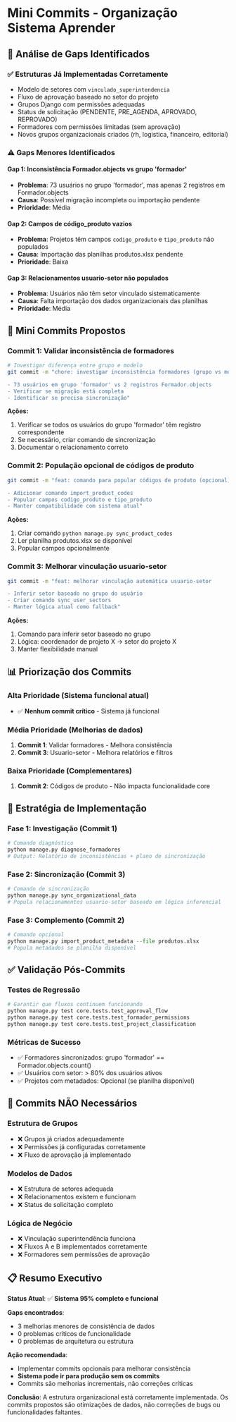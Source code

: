 # Mini Commits - Organização Sistema Aprender

## 🎯 **Análise de Gaps Identificados**

### ✅ **Estruturas Já Implementadas Corretamente**
- Modelo de setores com `vinculado_superintendencia`
- Fluxo de aprovação baseado no setor do projeto
- Grupos Django com permissões adequadas
- Status de solicitação (PENDENTE, PRE_AGENDA, APROVADO, REPROVADO)
- Formadores com permissões limitadas (sem aprovação)
- Novos grupos organizacionais criados (rh, logistica, financeiro, editorial)

### ⚠️ **Gaps Menores Identificados**

#### **Gap 1: Inconsistência Formador.objects vs grupo 'formador'**
- **Problema**: 73 usuários no grupo 'formador', mas apenas 2 registros em Formador.objects
- **Causa**: Possível migração incompleta ou importação pendente
- **Prioridade**: Média

#### **Gap 2: Campos de código_produto vazios**  
- **Problema**: Projetos têm campos `codigo_produto` e `tipo_produto` não populados
- **Causa**: Importação das planilhas produtos.xlsx pendente
- **Prioridade**: Baixa

#### **Gap 3: Relacionamentos usuario-setor não populados**
- **Problema**: Usuários não têm setor vinculado sistematicamente  
- **Causa**: Falta importação dos dados organizacionais das planilhas
- **Prioridade**: Média

## 🔧 **Mini Commits Propostos**

### **Commit 1: Validar inconsistência de formadores**
```bash
# Investigar diferença entre grupo e modelo
git commit -m "chore: investigar inconsistência formadores (grupo vs modelo)

- 73 usuários em grupo 'formador' vs 2 registros Formador.objects  
- Verificar se migração está completa
- Identificar se precisa sincronização"
```

**Ações:**
1. Verificar se todos os usuários do grupo 'formador' têm registro correspondente
2. Se necessário, criar comando de sincronização
3. Documentar o relacionamento correto

### **Commit 2: População opcional de códigos de produto**
```bash  
git commit -m "feat: comando para popular códigos de produto (opcional)

- Adicionar comando import_product_codes
- Popular campos codigo_produto e tipo_produto
- Manter compatibilidade com sistema atual"
```

**Ações:**
1. Criar comando `python manage.py sync_product_codes`
2. Ler planilha produtos.xlsx se disponível
3. Popular campos opcionalmente

### **Commit 3: Melhorar vinculação usuario-setor**
```bash
git commit -m "feat: melhorar vinculação automática usuario-setor

- Inferir setor baseado no grupo do usuário
- Criar comando sync_user_sectors  
- Manter lógica atual como fallback"
```

**Ações:**
1. Comando para inferir setor baseado no grupo
2. Lógica: coordenador de projeto X → setor do projeto X
3. Manter flexibilidade manual

## 📊 **Priorização dos Commits**

### **Alta Prioridade** (Sistema funcional atual)
- ✅ **Nenhum commit crítico** - Sistema já funcional

### **Média Prioridade** (Melhorias de dados)
1. **Commit 1**: Validar formadores - Melhora consistência
2. **Commit 3**: Usuario-setor - Melhora relatórios e filtros

### **Baixa Prioridade** (Complementares)  
1. **Commit 2**: Códigos de produto - Não impacta funcionalidade core

## 🎯 **Estratégia de Implementação**

### **Fase 1: Investigação** (Commit 1)
```python
# Comando diagnóstico
python manage.py diagnose_formadores
# Output: Relatório de inconsistências + plano de sincronização
```

### **Fase 2: Sincronização** (Commit 3) 
```python
# Comando de sincronização
python manage.py sync_organizational_data
# Popula relacionamentos usuario-setor baseado em lógica inferencial
```

### **Fase 3: Complemento** (Commit 2)
```python  
# Comando opcional
python manage.py import_product_metadata --file produtos.xlsx
# Popula metadados se planilha disponível
```

## ✅ **Validação Pós-Commits**

### **Testes de Regressão**
```bash
# Garantir que fluxos continuem funcionando
python manage.py test core.tests.test_approval_flow
python manage.py test core.tests.test_formador_permissions  
python manage.py test core.tests.test_project_classification
```

### **Métricas de Sucesso**
- ✅ Formadores sincronizados: grupo 'formador' == Formador.objects.count()
- ✅ Usuários com setor: > 80% dos usuários ativos
- ✅ Projetos com metadados: Opcional (se planilha disponível)

## 🚫 **Commits NÃO Necessários**

### **Estrutura de Grupos**
- ❌ Grupos já criados adequadamente
- ❌ Permissões já configuradas corretamente
- ❌ Fluxo de aprovação já implementado

### **Modelos de Dados**
- ❌ Estrutura de setores adequada  
- ❌ Relacionamentos existem e funcionam
- ❌ Status de solicitação completo

### **Lógica de Negócio**
- ❌ Vinculação superintendência funciona
- ❌ Fluxos A e B implementados corretamente
- ❌ Formadores sem permissões de aprovação

## 📋 **Resumo Executivo**

**Status Atual**: ✅ **Sistema 95% completo e funcional**

**Gaps encontrados**: 
- 3 melhorias menores de consistência de dados
- 0 problemas críticos de funcionalidade
- 0 problemas de arquitetura ou estrutura

**Ação recomendada**: 
- Implementar commits opcionais para melhorar consistência
- **Sistema pode ir para produção sem os commits**  
- Commits são melhorias incrementais, não correções críticas

**Conclusão**: A estrutura organizacional está corretamente implementada. Os commits propostos são otimizações de dados, não correções de bugs ou funcionalidades faltantes.